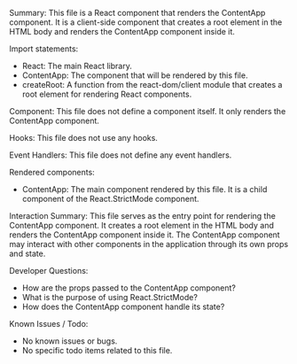 Summary:
This file is a React component that renders the ContentApp component. It is a client-side component that creates a root element in the HTML body and renders the ContentApp component inside it.

Import statements:
- React: The main React library.
- ContentApp: The component that will be rendered by this file.
- createRoot: A function from the react-dom/client module that creates a root element for rendering React components.

Component:
This file does not define a component itself. It only renders the ContentApp component.

Hooks:
This file does not use any hooks.

Event Handlers:
This file does not define any event handlers.

Rendered components:
- ContentApp: The main component rendered by this file. It is a child component of the React.StrictMode component.

Interaction Summary:
This file serves as the entry point for rendering the ContentApp component. It creates a root element in the HTML body and renders the ContentApp component inside it. The ContentApp component may interact with other components in the application through its own props and state.

Developer Questions:
- How are the props passed to the ContentApp component?
- What is the purpose of using React.StrictMode?
- How does the ContentApp component handle its state?

Known Issues / Todo:
- No known issues or bugs.
- No specific todo items related to this file.
